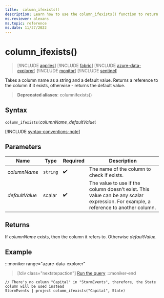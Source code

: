 ```yaml
---
title:  column_ifexists()
description: Learn how to use the column_ifexists() function to return a reference to the column if it exists.  
ms.reviewer: alexans
ms.topic: reference
ms.date: 11/27/2022
---
```

# column_ifexists()

> [!INCLUDE [applies](../includes/applies-to-version/applies.md)] [!INCLUDE [fabric](../includes/applies-to-version/fabric.md)] [!INCLUDE [azure-data-explorer](../includes/applies-to-version/azure-data-explorer.md)] [!INCLUDE [monitor](../includes/applies-to-version/monitor.md)] [!INCLUDE [sentinel](../includes/applies-to-version/sentinel.md)]

Takes a column name as a string and a default value. Returns a reference to the column if it exists, otherwise - returns the default value.

> **Deprecated aliases:** columnifexists()

## Syntax

`column_ifexists(`*columnName*`,`*defaultValue*`)`

[!INCLUDE [syntax-conventions-note](../includes/syntax-conventions-note.md)]

## Parameters

| Name | Type | Required | Description |
|--|--|--|--|
| *columnName* | `string` |  :heavy_check_mark: | The name of the column to check if exists.|
| *defaultValue* | scalar |  :heavy_check_mark: | The value to use if the column doesn't exist. This value can be any scalar expression. For example, a reference to another column.|

## Returns

If *columnName* exists, then the column it refers to. Otherwise *defaultValue*.

## Example

:::moniker range="azure-data-explorer"
> [!div class="nextstepaction"]
> <a href="https://dataexplorer.azure.com/clusters/help/databases/Samples?query=H4sIAAAAAAAAA03NSwrCQBAE0L2nKGajQiCHEE8Q9zImFWyZTIfpTnTh4Y1f3HVBveq6xuHMwrUhK1pN05ARdnEUjylAltC4lmE/M7uFCv5s91r4OtF4dH7dVVLCiZiM3ULNGbvVH8cdY9ELW/+Io/S8ibltfi+r9+T2AZ+ufQiZAAAA" target="_blank">Run the query</a>
:::moniker-end

```kusto
// There's no column "Capital" in "StormEvents", therefore, the State column will be used instead
StormEvents | project column_ifexists("Capital", State)
```
